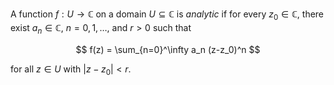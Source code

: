 A function $f: U \to \mathbb{C}$ on a domain $U \subseteq \mathbb{C}$ 
is *analytic* if for every $z_0 \in \mathbb{C}$, there exist $a_n \in \mathbb{C}$,
$n = 0, 1, \ldots$, and $r > 0$ such that

$$
f(z) = \sum_{n=0}^\infty a_n (z-z_0)^n
$$

for all $z\in U$ with $|z-z_0| < r$.
